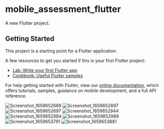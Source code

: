 # mobile_assessment_flutter

A new Flutter project.

## Getting Started

This project is a starting point for a Flutter application.

A few resources to get you started if this is your first Flutter project:

- [Lab: Write your first Flutter app](https://flutter.dev/docs/get-started/codelab)
- [Cookbook: Useful Flutter samples](https://flutter.dev/docs/cookbook)

For help getting started with Flutter, view our
[online documentation](https://flutter.dev/docs), which offers tutorials,
samples, guidance on mobile development, and a full API reference.

![Screenshot_1659652689](https://user-images.githubusercontent.com/56645984/182968636-4cb03a4d-db50-4f8e-bd0e-b823060a962f.png)
![Screenshot_1659652697](https://user-images.githubusercontent.com/56645984/182968648-5d25e41d-cf2c-4bbf-9b79-d708e4476e8f.png)
![Screenshot_1659652697](https://user-images.githubusercontent.com/56645984/182968665-b9b578e6-adb0-4dd1-8dd9-8d6eb37c6bc5.png)
![Screenshot_1659652944](https://user-images.githubusercontent.com/56645984/182968672-4ccd3e8b-cd26-48be-8ab1-ec583a919782.png)
![Screenshot_1659652984](https://user-images.githubusercontent.com/56645984/182968771-36fb6158-d5ef-4bd4-b5aa-db68719e1e9f.png)
![Screenshot_1659652989](https://user-images.githubusercontent.com/56645984/182968774-8fc13aba-3547-4461-af8d-aa00ec8a912e.png)
![Screenshot_1659653791](https://user-images.githubusercontent.com/56645984/182968956-60594e15-5179-4a27-9660-92eb472c05e9.png)
![Screenshot_1659653881](https://user-images.githubusercontent.com/56645984/182969135-d66e2431-b72d-43c6-9cb6-d0a5e19f1aa2.png)
